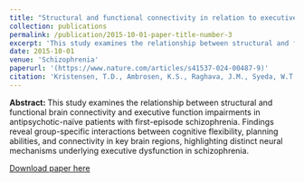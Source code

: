 ```yaml
---
title: "Structural and functional connectivity in relation to executive functions in antipsychotic-naïve patients with first episode schizophrenia."
collection: publications
permalink: /publication/2015-10-01-paper-title-number-3
excerpt: 'This study examines the relationship between structural and functional brain connectivity and executive function impairments in antipsychotic-naïve patients with first-episode schizophrenia. Findings reveal group-specific interactions between cognitive flexibility, planning abilities, and connectivity in key brain regions, highlighting distinct neural mechanisms underlying executive dysfunction in schizophrenia.'
date: 2015-10-01
venue: 'Schizophrenia'
paperurl: '(https://www.nature.com/articles/s41537-024-00487-9)'
citation: 'Kristensen, T.D., Ambrosen, K.S., Raghava, J.M., Syeda, W.T., Dhollander, T., Lemvigh, C.K., Bojesen, K.B., Barber, A.D., Nielsen, M.Ø., Rostrup, E. and Pantelis, C., 2024. Structural and functional connectivity in relation to executive functions in antipsychotic-naïve patients with first episode schizophrenia. Schizophrenia, 10(1), p.72'
---
```

<b> Abstract: </b> This study examines the relationship between structural and functional brain connectivity and executive function impairments in antipsychotic-naïve patients with first-episode schizophrenia. Findings reveal group-specific interactions between cognitive flexibility, planning abilities, and connectivity in key brain regions, highlighting distinct neural mechanisms underlying executive dysfunction in schizophrenia.

[Download paper here](https://www.nature.com/articles/s41537-024-00487-9)

